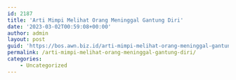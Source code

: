 ```yaml
---
id: 2187
title: 'Arti Mimpi Melihat Orang Meninggal Gantung Diri'
date: '2023-03-02T00:59:08+00:00'
author: admin
layout: post
guid: 'https://bos.awn.biz.id/arti-mimpi-melihat-orang-meninggal-gantung-diri/'
permalink: /arti-mimpi-melihat-orang-meninggal-gantung-diri/
categories:
    - Uncategorized
---
```


